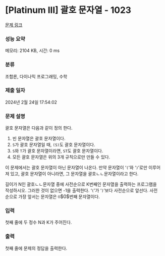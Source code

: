 # [Platinum III] 괄호 문자열 - 1023 

[문제 링크](https://www.acmicpc.net/problem/1023) 

### 성능 요약

메모리: 2104 KB, 시간: 0 ms

### 분류

조합론, 다이나믹 프로그래밍, 수학

### 제출 일자

2024년 2월 24일 17:54:02

### 문제 설명

<p>괄호 문자열은 다음과 같이 정의 한다.</p>

<ol>
	<li>빈 문자열은 괄호 문자열이다.</li>
	<li><code>S</code>가 괄호 문자열일 때, <code>(S)</code>도 괄호 문자열이다.</li>
	<li><code>S</code>와 <code>T</code>가 괄호 문자열이라면, <code>ST</code>도 괄호 문자열이다.</li>
	<li>모든 괄호 문자열은 위의 3개 규칙으로만 만들 수 있다.</li>
</ol>

<p>이 문제에서는 괄호 문자열이 아닌 문자열이 나온다. 만약 문자열이 ‘<code>(</code>’와 ‘<code>)</code>’로만 이루어져 있고, 괄호 문자열이 아니라면, 그 문자열을 괄호ㄴㄴ문자열이라고 한다.</p>

<p>길이가 N인 괄호ㄴㄴ문자열 중에 사전순으로 K번째인 문자열을 출력하는 프로그램을 작성하시오. 그러한 것이 없으면 -1을 출력한다. ‘<code>(</code>’가 ‘<code>)</code>’보다 사전순으로 앞선다. 사전순으로 가장 앞서는 문자열은 <mjx-container class="MathJax" jax="CHTML" style="font-size: 109%; position: relative;"><mjx-math class="MJX-TEX" aria-hidden="true"><mjx-mn class="mjx-n"><mjx-c class="mjx-c30"></mjx-c></mjx-mn></mjx-math><mjx-assistive-mml unselectable="on" display="inline"><math xmlns="http://www.w3.org/1998/Math/MathML"><mn>0</mn></math></mjx-assistive-mml><span aria-hidden="true" class="no-mathjax mjx-copytext">$0$</span></mjx-container>번째 문자열이다.</p>

### 입력 

 <p>첫째 줄에 두 정수 N과 K가 주어진다.</p>

### 출력 

 <p>첫째 줄에 문제의 정답을 출력한다.</p>

